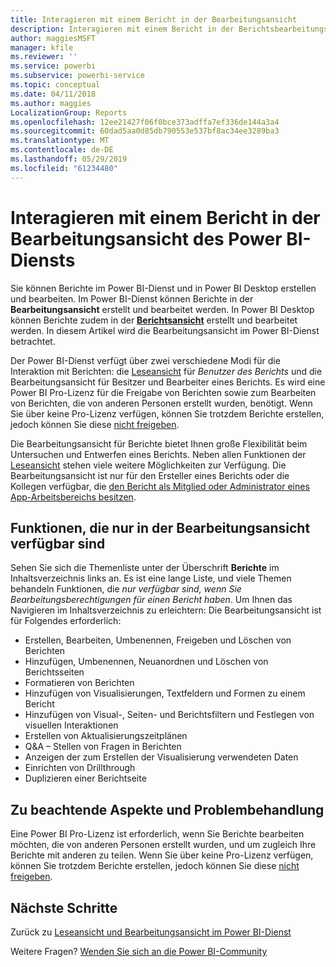 ```yaml
---
title: Interagieren mit einem Bericht in der Bearbeitungsansicht
description: Interagieren mit einem Bericht in der Berichtsbearbeitungsansicht des Power BI-Diensts
author: maggiesMSFT
manager: kfile
ms.reviewer: ''
ms.service: powerbi
ms.subservice: powerbi-service
ms.topic: conceptual
ms.date: 04/11/2018
ms.author: maggies
LocalizationGroup: Reports
ms.openlocfilehash: 12ee21427f06f0bce373adffa7ef336de144a3a4
ms.sourcegitcommit: 60dad5aa0d85db790553e537bf8ac34ee3289ba3
ms.translationtype: MT
ms.contentlocale: de-DE
ms.lasthandoff: 05/29/2019
ms.locfileid: "61234480"
---
```

# <a name="interact-with-a-report-in-editing-view-in-power-bi-service"></a>Interagieren mit einem Bericht in der Bearbeitungsansicht des Power BI-Diensts
Sie können Berichte im Power BI-Dienst und in Power BI Desktop erstellen und bearbeiten. Im Power BI-Dienst können Berichte in der **Bearbeitungsansicht** erstellt und bearbeitet werden. In Power BI Desktop können Berichte zudem in der [**Berichtsansicht**](desktop-report-view.md) erstellt und bearbeitet werden. In diesem Artikel wird die Bearbeitungsansicht im Power BI-Dienst betrachtet. 

Der Power BI-Dienst verfügt über zwei verschiedene Modi für die Interaktion mit Berichten: die [Leseansicht](consumer/end-user-reading-view.md) für *Benutzer des Berichts* und die Bearbeitungsansicht für Besitzer und Bearbeiter eines Berichts.  Es wird eine Power BI Pro-Lizenz für die Freigabe von Berichten sowie zum Bearbeiten von Berichten, die von anderen Personen erstellt wurden, benötigt. Wenn Sie über keine Pro-Lizenz verfügen, können Sie trotzdem Berichte erstellen, jedoch können Sie diese [nicht freigeben](service-share-reports.md).    

Die Bearbeitungsansicht für Berichte bietet Ihnen große Flexibilität beim Untersuchen und Entwerfen eines Berichts. Neben allen Funktionen der [Leseansicht](consumer/end-user-reading-view.md) stehen viele weitere Möglichkeiten zur Verfügung. Die Bearbeitungsansicht ist nur für den Ersteller eines Berichts oder die Kollegen verfügbar, die [den Bericht als Mitglied oder Administrator eines App-Arbeitsbereichs besitzen](service-create-distribute-apps.md).

## <a name="functionality-only-available-in-editing-view"></a>Funktionen, die nur in der Bearbeitungsansicht verfügbar sind
Sehen Sie sich die Themenliste unter der Überschrift **Berichte** im Inhaltsverzeichnis links an. Es ist eine lange Liste, und viele Themen behandeln Funktionen, die *nur verfügbar sind, wenn Sie Bearbeitungsberechtigungen für einen Bericht haben*.  Um Ihnen das Navigieren im Inhaltsverzeichnis zu erleichtern: Die Bearbeitungsansicht ist für Folgendes erforderlich:

* Erstellen, Bearbeiten, Umbenennen, Freigeben und Löschen von Berichten
* Hinzufügen, Umbenennen, Neuanordnen und Löschen von Berichtsseiten
* Formatieren von Berichten
* Hinzufügen von Visualisierungen, Textfeldern und Formen zu einem Bericht
* Hinzufügen von Visual-, Seiten- und Berichtsfiltern und Festlegen von visuellen Interaktionen
* Erstellen von Aktualisierungszeitplänen
* Q&A – Stellen von Fragen in Berichten
* Anzeigen der zum Erstellen der Visualisierung verwendeten Daten 
* Einrichten von Drillthrough
* Duplizieren einer Berichtseite

## <a name="considerations-and-troubleshooting"></a>Zu beachtende Aspekte und Problembehandlung
Eine Power BI Pro-Lizenz ist erforderlich, wenn Sie Berichte bearbeiten möchten, die von anderen Personen erstellt wurden, und um zugleich Ihre Berichte mit anderen zu teilen.  Wenn Sie über keine Pro-Lizenz verfügen, können Sie trotzdem Berichte erstellen, jedoch können Sie diese [nicht freigeben](service-share-reports.md).


## <a name="next-steps"></a>Nächste Schritte
Zurück zu [Leseansicht und Bearbeitungsansicht im Power BI-Dienst](consumer/end-user-reading-view.md)

Weitere Fragen? [Wenden Sie sich an die Power BI-Community](http://community.powerbi.com/)

